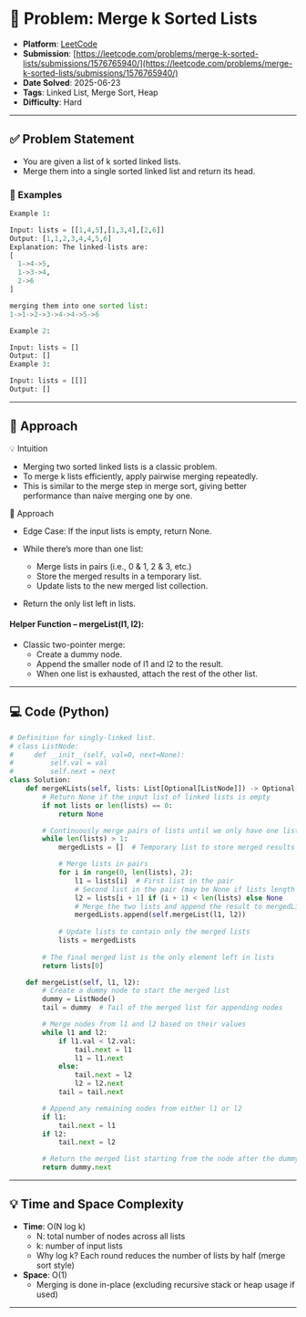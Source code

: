 # 🧲 Problem: Merge k Sorted Lists

- **Platform**: [LeetCode](https://leetcode.com/problems/merge-k-sorted-lists/description/)
- **Submission**: [https://leetcode.com/problems/merge-k-sorted-lists/submissions/1576765940/](https://leetcode.com/problems/merge-k-sorted-lists/submissions/1576765940/)
- **Date Solved**: 2025-06-23
- **Tags**: Linked List, Merge Sort, Heap
- **Difficulty**: Hard

---

## ✅ Problem Statement
- You are given a list of k sorted linked lists.
- Merge them into a single sorted linked list and return its head.

### 📌 Examples
```python
Example 1:

Input: lists = [[1,4,5],[1,3,4],[2,6]]
Output: [1,1,2,3,4,4,5,6]
Explanation: The linked-lists are:
[
  1->4->5,
  1->3->4,
  2->6
]

merging them into one sorted list:
1->1->2->3->4->4->5->6

Example 2:

Input: lists = []
Output: []
Example 3:

Input: lists = [[]]
Output: []
```
---

## 🚀 Approach
💡 Intuition
- Merging two sorted linked lists is a classic problem.
- To merge k lists efficiently, apply pairwise merging repeatedly.
- This is similar to the merge step in merge sort, giving better performance than naive merging one by one.

👣 Approach
- Edge Case: If the input lists is empty, return None.
- While there’s more than one list:
    - Merge lists in pairs (i.e., 0 & 1, 2 & 3, etc.)
    - Store the merged results in a temporary list.
    - Update lists to the new merged list collection.

- Return the only list left in lists.

#### Helper Function – mergeList(l1, l2):
- Classic two-pointer merge:
    - Create a dummy node.
    - Append the smaller node of l1 and l2 to the result.
    - When one list is exhausted, attach the rest of the other list.
---

## 💻 Code (Python)

```python
# Definition for singly-linked list.
# class ListNode:
#     def __init__(self, val=0, next=None):
#         self.val = val
#         self.next = next
class Solution:
    def mergeKLists(self, lists: List[Optional[ListNode]]) -> Optional[ListNode]:
        # Return None if the input list of linked lists is empty
        if not lists or len(lists) == 0:
            return None

        # Continuously merge pairs of lists until we only have one list left
        while len(lists) > 1:
            mergedLists = []  # Temporary list to store merged results

            # Merge lists in pairs
            for i in range(0, len(lists), 2):
                l1 = lists[i]  # First list in the pair
                # Second list in the pair (may be None if lists length is odd)
                l2 = lists[i + 1] if (i + 1) < len(lists) else None
                # Merge the two lists and append the result to mergedLists
                mergedLists.append(self.mergeList(l1, l2))
            
            # Update lists to contain only the merged lists
            lists = mergedLists
        
        # The final merged list is the only element left in lists
        return lists[0]

    def mergeList(self, l1, l2):
        # Create a dummy node to start the merged list
        dummy = ListNode()
        tail = dummy  # Tail of the merged list for appending nodes

        # Merge nodes from l1 and l2 based on their values
        while l1 and l2:
            if l1.val < l2.val:
                tail.next = l1
                l1 = l1.next
            else:
                tail.next = l2
                l2 = l2.next
            tail = tail.next

        # Append any remaining nodes from either l1 or l2
        if l1:
            tail.next = l1
        if l2:
            tail.next = l2

        # Return the merged list starting from the node after the dummy
        return dummy.next
```

---

## 💡 Time and Space Complexity
- **Time**: O(N log k)
    - N: total number of nodes across all lists
    - k: number of input lists
    - Why log k? Each round reduces the number of lists by half (merge sort style)
- **Space**: O(1)
    - Merging is done in-place (excluding recursive stack or heap usage if used)

---

